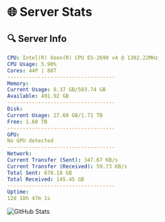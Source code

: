 # 🌐 Server Stats
## 🔍 Server Info
```yaml
CPU: Intel(R) Xeon(R) CPU E5-2699 v4 @ 1302.22MHz
CPU Usage: 5.90%
Cores: 44P | 88T
-----------------------------------
Memory:
Current Usage: 8.37 GB/503.74 GB
Available: 491.92 GB
-----------------------------------
Disk:
Current Usage: 27.60 GB/1.71 TB
Free: 1.60 TB
-----------------------------------
GPU:
No GPU detected
-----------------------------------
Network:
Current Transfer (Sent): 347.67 KB/s
Current Transfer (Received): 59.73 KB/s
Total Sent: 678.18 GB
Total Received: 145.45 GB
-----------------------------------
Uptime:
12d 18h 47m 1s
```
![GitHub Stats](https://img.shields.io/badge/Updated-2025-05-02_11:55:49-blue)